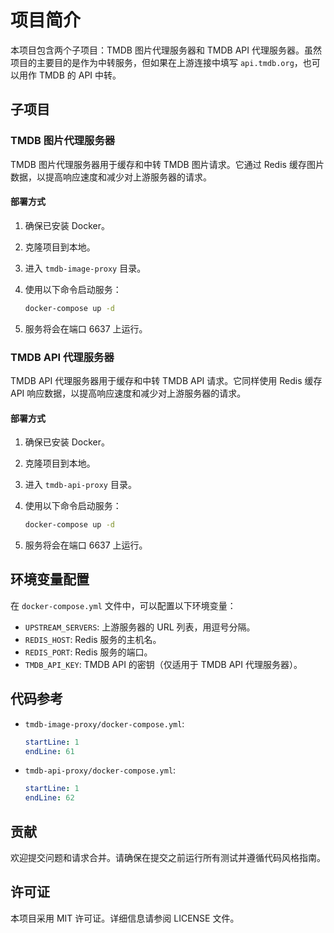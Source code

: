# 项目简介

本项目包含两个子项目：TMDB 图片代理服务器和 TMDB API 代理服务器。虽然项目的主要目的是作为中转服务，但如果在上游连接中填写 `api.tmdb.org`，也可以用作 TMDB 的 API 中转。

## 子项目

### TMDB 图片代理服务器

TMDB 图片代理服务器用于缓存和中转 TMDB 图片请求。它通过 Redis 缓存图片数据，以提高响应速度和减少对上游服务器的请求。

#### 部署方式

1. 确保已安装 Docker。
2. 克隆项目到本地。
3. 进入 `tmdb-image-proxy` 目录。
4. 使用以下命令启动服务：

   ```bash
   docker-compose up -d
   ```

5. 服务将会在端口 6637 上运行。

### TMDB API 代理服务器

TMDB API 代理服务器用于缓存和中转 TMDB API 请求。它同样使用 Redis 缓存 API 响应数据，以提高响应速度和减少对上游服务器的请求。

#### 部署方式

1. 确保已安装 Docker。
2. 克隆项目到本地。
3. 进入 `tmdb-api-proxy` 目录。
4. 使用以下命令启动服务：

   ```bash
   docker-compose up -d
   ```

5. 服务将会在端口 6637 上运行。

## 环境变量配置

在 `docker-compose.yml` 文件中，可以配置以下环境变量：

- `UPSTREAM_SERVERS`: 上游服务器的 URL 列表，用逗号分隔。
- `REDIS_HOST`: Redis 服务的主机名。
- `REDIS_PORT`: Redis 服务的端口。
- `TMDB_API_KEY`: TMDB API 的密钥（仅适用于 TMDB API 代理服务器）。

## 代码参考

- `tmdb-image-proxy/docker-compose.yml`:
  ```yaml:tmdb-image-proxy/docker-compose.yml
  startLine: 1
  endLine: 61
  ```

- `tmdb-api-proxy/docker-compose.yml`:
  ```yaml:tmdb-api-proxy/docker-compose.yml
  startLine: 1
  endLine: 62
  ```

## 贡献

欢迎提交问题和请求合并。请确保在提交之前运行所有测试并遵循代码风格指南。

## 许可证

本项目采用 MIT 许可证。详细信息请参阅 LICENSE 文件。
